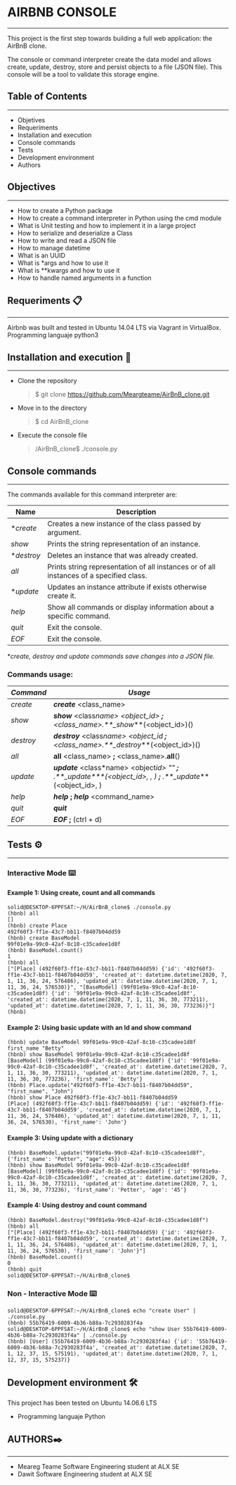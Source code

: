 # AIRBNB CONSOLE

---

This project is the first step towards building a full web application: the AirBnB clone.

The console or command interpreter create the data model and allows create, update, destroy, store and persist objects to a file (JSON file). This console will be a tool to validate this storage engine.

## Table of Contents

---

- Objetives
- Requeriments
- Installation and execution
- Console commands
- Tests
- Development environment
- Authors

## Objectives

---

- How to create a Python package
- How to create a command interpreter in Python using the cmd module
- What is Unit testing and how to implement it in a large project
- How to serialize and deserialize a Class
- How to write and read a JSON file
- How to manage datetime
- What is an UUID
- What is \*args and how to use it
- What is \*\*kwargs and how to use it
- How to handle named arguments in a function

## Requeriments 📋

---

Airbnb was built and tested in Ubuntu 14.04 LTS via Vagrant in VirtualBox. Programming languaje python3

## Installation and execution 🔧

---

- Clone the repository
  > $ git clone https://github.com/Meargteame/AirBnB_clone.git
- Move in to the directory
  > $ cd AirBnB_clone
- Execute the console file
  > /AirBnB_clone$ ./console.py

## Console commands

---

The commands available for this command interpreter are:

| Name        | Description                                                                             |
| ----------- | --------------------------------------------------------------------------------------- |
| \*_create_  | Creates a new instance of the class passed by argument.                                 |
| _show_      | Prints the string representation of an instance.                                        |
| \*_destroy_ | Deletes an instance that was already created.                                           |
| _all_       | Prints string representation of all instances or of all instances of a specified class. |
| \*_update_  | Updates an instance attribute if exists otherwise create it.                            |
| _help_      | Show all commands or display information about a specific command.                      |
| _quit_      | Exit the console.                                                                       |
| _EOF_       | Exit the console.                                                                       |

\*_create, destroy and update commands save changes into a JSON file._

### Commands usage:

| _Command_ | _Usage_                                                                                                                                                                                                                                        |
| --------- | ---------------------------------------------------------------------------------------------------------------------------------------------------------------------------------------------------------------------------------------------- |
| _create_  | **_create_** <class_name>                                                                                                                                                                                                                      |
| _show_    | **_show_** <class*name> <object_id> **;** <class_name>.\*\*\_show*\*\*(<object_id>)()                                                                                                                                                          |
| _destroy_ | **_destroy_** <class*name> <object_id **;** <class_name>.\*\*\_destroy*\*\*(<object_id>)()                                                                                                                                                     |
| _all_     | **all** <class_name> **;** <class_name>.**all**()                                                                                                                                                                                              |
| _update_  | **_update_** <class\*name> <object*id> <attribute name> "<attribute value>" **;** <class name>.\*\*\_update**\*(<object_id>, <attribute name>, <attribute value>) **;** <class name>.**\_update*\*\*(<object_id>, <dictionary representation>) |
| _help_    | **_help_** **;** **_help_** <command_name>                                                                                                                                                                                                     |
| _quit_    | **_quit_**                                                                                                                                                                                                                                     |
| _EOF_     | **_EOF_** **;** (ctrl + d)                                                                                                                                                                                                                     |

## Tests ⚙️

---

### Interactive Mode ⌨️

#### Example 1: Using create, count and all commands

```
solid@DESKTOP-6PPFSAT:~/H/AirBnB_clone$ ./console.py
(hbnb) all
[]
(hbnb) create Place
492f60f3-ff1e-43c7-bb11-f8407b04dd59
(hbnb) create BaseModel
99f01e9a-99c0-42af-8c10-c35cadee1d8f
(hbnb) BaseModel.count()
1
(hbnb) all
["[Place] (492f60f3-ff1e-43c7-bb11-f8407b04dd59) {'id': '492f60f3-ff1e-43c7-bb11-f8407b04dd59', 'created_at': datetime.datetime(2020, 7, 1, 11, 36, 24, 576486), 'updated_at': datetime.datetime(2020, 7, 1, 11, 36, 24, 576530)}", "[BaseModel] (99f01e9a-99c0-42af-8c10-c35cadee1d8f) {'id': '99f01e9a-99c0-42af-8c10-c35cadee1d8f', 'created_at': datetime.datetime(2020, 7, 1, 11, 36, 30, 773211), 'updated_at': datetime.datetime(2020, 7, 1, 11, 36, 30, 773236)}"]
(hbnb)
```

#### Example 2: Using basic update with an Id and show command

```
(hbnb) update BaseModel 99f01e9a-99c0-42af-8c10-c35cadee1d8f first_name "Betty"
(hbnb) show BaseModel 99f01e9a-99c0-42af-8c10-c35cadee1d8f
[BaseModel] (99f01e9a-99c0-42af-8c10-c35cadee1d8f) {'id': '99f01e9a-99c0-42af-8c10-c35cadee1d8f', 'created_at': datetime.datetime(2020, 7, 1, 11, 36, 30, 773211), 'updated_at': datetime.datetime(2020, 7, 1, 11, 36, 30, 773236), 'first_name': 'Betty'}
(hbnb) Place.update("492f60f3-ff1e-43c7-bb11-f8407b04dd59", "first_name", "John")
(hbnb) show Place 492f60f3-ff1e-43c7-bb11-f8407b04dd59
[Place] (492f60f3-ff1e-43c7-bb11-f8407b04dd59) {'id': '492f60f3-ff1e-43c7-bb11-f8407b04dd59', 'created_at': datetime.datetime(2020, 7, 1, 11, 36, 24, 576486), 'updated_at': datetime.datetime(2020, 7, 1, 11, 36, 24, 576530), 'first_name': 'John'}
```

#### Example 3: Using update with a dictionary

```
(hbnb) BaseModel.update("99f01e9a-99c0-42af-8c10-c35cadee1d8f", {'first_name': "Petter", "age": 45})
(hbnb) show BaseModel 99f01e9a-99c0-42af-8c10-c35cadee1d8f
[BaseModel] (99f01e9a-99c0-42af-8c10-c35cadee1d8f) {'id': '99f01e9a-99c0-42af-8c10-c35cadee1d8f', 'created_at': datetime.datetime(2020, 7, 1, 11, 36, 30, 773211), 'updated_at': datetime.datetime(2020, 7, 1, 11, 36, 30, 773236), 'first_name': 'Petter', 'age': '45'}
```

#### Example 4: Using destroy and count command

```
(hbnb) BaseModel.destroy("99f01e9a-99c0-42af-8c10-c35cadee1d8f")
(hbnb) all
["[Place] (492f60f3-ff1e-43c7-bb11-f8407b04dd59) {'id': '492f60f3-ff1e-43c7-bb11-f8407b04dd59', 'created_at': datetime.datetime(2020, 7, 1, 11, 36, 24, 576486), 'updated_at': datetime.datetime(2020, 7, 1, 11, 36, 24, 576530), 'first_name': 'John'}"]
(hbnb) BaseModel.count()
0
(hbnb) quit
solid@DESKTOP-6PPFSAT:~/H/AirBnB_clone$
```

### Non - Interactive Mode ⌨️

```
solid@DESKTOP-6PPFSAT:~/H/AirBnB_clone$ echo "create User" | ./console.py
(hbnb) 55b76419-6009-4b36-b88a-7c2930283f4a
solid@DESKTOP-6PPFSAT:~/H/AirBnB_clone$ echo "show User 55b76419-6009-4b36-b88a-7c2930283f4a" | ./console.py
(hbnb) [User] (55b76419-6009-4b36-b88a-7c2930283f4a) {'id': '55b76419-6009-4b36-b88a-7c2930283f4a', 'created_at': datetime.datetime(2020, 7, 1, 12, 37, 15, 575191), 'updated_at': datetime.datetime(2020, 7, 1, 12, 37, 15, 575237)}
```

## Development environment 🛠️

This project has been tested on Ubuntu 14.06.6 LTS

- Programming languaje Python

## AUTHORS✒️

---

- Meareg Teame Software Engineering student at ALX SE
- Dawit Software Engineering student at ALX SE
